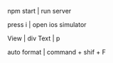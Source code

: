 npm start  | run server

press i | open ios simulator 

View |  div
Text |   p 

auto format | command + shif + F
